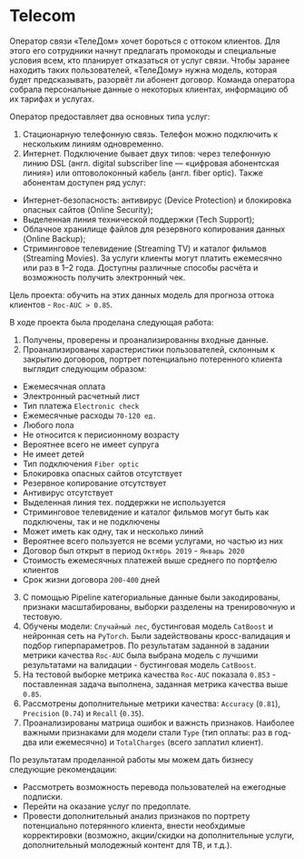# Telecom

Оператор связи «ТелеДом» хочет бороться с оттоком клиентов. Для этого его сотрудники начнут предлагать промокоды и специальные условия всем, кто планирует отказаться от услуг связи. Чтобы заранее находить таких пользователей, «ТелеДому» нужна модель, которая будет предсказывать, разорвёт ли абонент договор. Команда оператора собрала персональные данные о некоторых клиентах, информацию об их тарифах и услугах. 

Оператор предоставляет два основных типа услуг:
1. Стационарную телефонную связь. Телефон можно подключить к нескольким линиям одновременно.
2. Интернет. Подключение бывает двух типов: через телефонную линию DSL (англ. digital subscriber line — «цифровая абонентская линия») или оптоволоконный кабель (англ. fiber optic).
Также абонентам доступен ряд услуг:
- Интернет-безопасность: антивирус (Device Protection) и блокировка опасных сайтов (Online Security);
- Выделенная линия технической поддержки (Tech Support);
- Облачное хранилище файлов для резервного копирования данных (Online Backup);
- Стриминговое телевидение (Streaming TV) и каталог фильмов (Streaming Movies).
За услуги клиенты могут платить ежемесячно или раз в 1–2 года. Доступны различные способы расчёта и возможность получить электронный чек.

Цель проекта: обучить на этих данных модель для прогноза оттока клиентов - `Roc-AUC > 0.85`.

В ходе проекта была проделана следующая работа:

1. Получены, проверены и проанализированны входные данные.
2. Проанализированы харастеристики пользователей, склонным к закрытию договоров, портрет потенциально потеренного клиента выглядит следующим образом:
- Ежемесячная оплата
- Электронный расчетный лист
- Тип платежа `Electronic check`
- Ежемесячные расходы `70-120 ед.`
- Любого пола
- Не относится к перисионному возрасту
- Вероятнее всего не имеет супруга
- Не имеет детей
- Тип подключения `Fiber optic`
- Блокировка опасных сайтов отсутствует
- Резервное копирование отсутствует
- Антивирус отсутствует
- Выделенная линия тех. поддержки не используется
- Стриминговое телевидение и каталог фильмов могут быть как подключены, так и не подключены
- Может иметь как одну, так и несколько линий
- Вероятнее всего пользуется не всеми услугами, но частью из них
- Договор был открыт в период `Октябрь 2019` - `Январь 2020`
- Стоимость ежемесячных платежей выше среднего по портфелю клиентов
- Срок жизни договора `200-400` дней
3. С помощью Pipeline категориальные данные были закодированы, признаки масштабированы, выборки разделены на тренировочную и тестовую.
4. Обучены модели: `Случайный лес`, бустинговая модель `CatBoost` и нейронная сеть на `PyTorch`. Были задействованы кросс-валидация и подбор гиперпараметров. По результатам заданной в задании метрики качества `Roc-AUC` была выбрана модель с лучшими результатами на валидации - бустинговая модель `CatBoost`.
5. На тестовой выборке метрика качества `Roc-AUC` показала `0.853` - поставленная задача выполнена, заданная метрика качества выше `0.85`.
6. Рассмотрены дополнительные метрики качества: `Accuracy` (`0.81`), `Precision` (`0.74`) и `Recall` (`0.35`).
7. Проанализированы матрица ошибок и важнсть признаков. Наиболее важными признаками для модели стали `Type` (тип оплаты: раз в год-два или ежемесячно) и `TotalCharges` (всего заплатил клиент).

По результатам проделанной работы мы можем дать бизнесу следующие рекомендации:
- Рассмотреть возможность перевода пользователей на ежегодные подписки.
- Перейти на оказание услуг по предоплате.
- Провести дополнительный анализ признаков по портрету потенциально потерянного клиента, внести необхдимые корректировки (возможно, акции/скидки на дополнительные услуги, дополнительный молодежный контент для ТВ, и т.д.).
